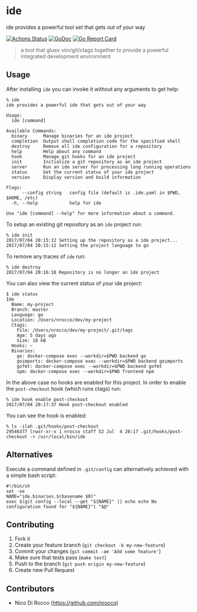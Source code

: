 ide
===

ide provides a powerful tool set that gets out of your way

[![Actions Status](https://github.com/nrocco/ide/workflows/master/badge.svg)](https://github.com/nrocco/ide/actions)
[![GoDoc](https://godoc.org/github.com/nrocco/ide?status.svg)](https://godoc.org/github.com/nrocco/ide)
[![Go Report Card](https://goreportcard.com/badge/github.com/nrocco/ide)](https://goreportcard.com/report/github.com/nrocco/ide)

> a tool that glues vim/git/ctags together to provide a powerful integrated
> development environment



Usage
-----

After installing `ide` you can invoke it without any arguments to get help:

    % ide
    ide provides a powerful ide that gets out of your way

    Usage:
      ide [command]

    Available Commands:
      binary      Manage binaries for an ide project
      completion  Output shell completion code for the specified shell
      destroy     Remove all ide configuration for a repository
      help        Help about any command
      hook        Manage git hooks for an ide project
      init        Initialize a git repository as an ide project
      server      Run an ide server for processing long running operations
      status      Get the current status of your ide project
      version     Display version and build information

    Flags:
          --config string   config file (default is .ide.yaml in $PWD, $HOME, /etc)
      -h, --help            help for ide

    Use "ide [command] --help" for more information about a command.


To setup an existing git repository as an `ide` project run:

    % ide init
    2017/07/04 20:15:12 Setting up the repository as a ide project...
    2017/07/04 20:15:12 Setting the project language to go


To remove any traces of `ide` run:

    % ide destroy
    2017/07/04 20:16:18 Repository is no longer an ide project


You can also view the current status of your ide project:

    $ ide status
    Ide
      Name: my-project
      Branch: master
      Language: go
      Location: /Users/nrocco/dev/my-project
      Ctags:
        File: /Users/nrocco/dev/my-project/.git/tags
        Age: 5 days ago
        Size: 18 kB
      Hooks: ~
      Binaries:
        go: docker-compose exec --workdir=$PWD backend go
        goimports: docker-compose exec --workdir=$PWD backend goimports
        gofmt: docker-compose exec --workdir=$PWD backend gofmt
        npm: docker-compose exec --workdir=$PWD frontend npm


In the above case no hooks are enabled for this project. In order to enable
the `post-checkout` hook (which runs ctags) run:

    % ide hook enable post-checkout
    2017/07/04 20:17:37 Hook post-checkout enabled


You can see the hook is enabled:

    % ls -ilah .git/hooks/post-checkout
    29546377 lrwxr-xr-x 1 nrocco staff 52 Jul  4 20:17 .git/hooks/post-checkout -> /usr/local/bin/ide



Alternatives
------------

Execute a command defined in `.git/config` can alternatively achieved with a
simple bash script:

    #!/bin/sh
    set -xe
    NAME="ide.binaries.$(basename $0)"
    exec $(git config --local --get "${NAME}" || echo echo No configuration found for "${NAME}") "$@"



Contributing
------------

1. Fork it
2. Create your feature branch (`git checkout -b my-new-feature`)
3. Commit your changes (`git commit -am 'Add some feature'`)
4. Make sure that tests pass (`make test`)
5. Push to the branch (`git push origin my-new-feature`)
6. Create new Pull Request


Contributors
------------

- Nico Di Rocco (https://github.com/nrocco)
